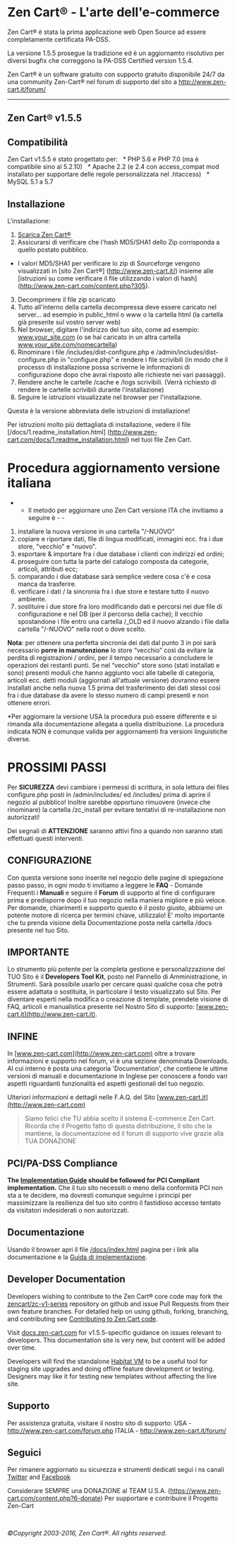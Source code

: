 Zen Cart&reg; - L'arte dell'e-commerce
===============

Zen Cart&reg; è stata la prima applicazione web Open Source ad essere completamente certificata PA-DSS.

La versione 1.5.5 prosegue la tradizione ed è un aggiornamto risolutivo per diversi bugfix che correggono la PA-DSS Certified version 1.5.4. 

Zen Cart&reg; è un software gratuito con supporto gratuito disponibile 24/7 da una community Zen-Cart® nel forum di supporto del sito a <http://www.zen-cart.it/forum/>

--------------------


Zen Cart&reg; v1.5.5
--------------------

Compatibilità
-------------
Zen Cart v1.5.5 è stato progettato per:
  * PHP 5.6 e PHP 7.0 (ma è compatibile sino al 5.2.10)
  * Apache 2.2 (e 2.4 con access_compat mod installato per supportare delle regole personalizzata nel .htaccess)
  * MySQL 5.1 a 5.7

Installazione
------------

L'installazione:

1. [Scarica Zen Cart&reg;](http://sourceforge.net/projects/zencart-italia/files)
2. Assicurarsi di verificare che l'hash MD5/SHA1 dello Zip corrisponda a quello postato pubblico.
  * I valori MD5/SHA1 per verificare lo zip di Sourceforge vengono visualizzati in [sito Zen Cart&reg;]  (http://www.zen-cart.it/) insieme alle [istruzioni su come verificare il file utilizzando i valori di hash]  (http://www.zen-cart.com/content.php?305).
3. Decomprimere il file zip scaricato
4. Tutto all'interno della cartella decompressa deve essere caricato nel server... 
   ad esempio in public_html o www o la cartella html (la cartella già presente sul vostro server web)
5. Nel browser, digitare l'indirizzo del tuo sito, come ad esempio: www.your_site.com (o se hai caricato in un altra cartella www.your_site.com/nomecartella)
6. Rinominare i file /includes/dist-configure.php e /admin/includes/dist-configure.php in "configure.php" e rendere i file scrivibili (in modo che il processo di installazione possa scriverne le informazioni di configurazione dopo che avrai risposto alle richieste nei vari passaggi).
7. Rendere anche le cartelle /cache e /logs scrivibili. (Verrà richiesto di rendere le cartelle scrivibili durante l'installazione) 
8. Seguire le istruzioni visualizzate nel browser per l'installazione. 

Questa è la versione abbreviata delle istruzioni di installazione!

Per istruzioni molto più dettagliata di installazione, vedere il file [/docs/1.readme_installation.html]  (http://www.zen-cart.com/docs/1.readme_installation.html) nel tuoi file Zen Cart.


# Procedura aggiornamento versione italiana #

 - - Il metodo per aggiornare uno Zen Cart versione ITA che invitiamo a seguire è - -

1. installare la nuova versione in una cartella "/-NUOVO"
2. copiare e riportare dati, file di lingua modificati, immagini ecc. fra i due store, "vecchio" e "nuovo".
3. esportare & importare fra i due database i clienti con indirizzi ed ordini;
4. proseguire con tutta la parte del catalogo composta da categorie, articoli, attributi ecc;
5. comparando i due database sarà semplice vedere cosa c'è e cosa manca da trasferire.
6. verificare i dati / la sincronia fra i due store e testare tutto il nuovo ambiente.
7. sostituire i due store fra loro modificando dati e percorsi nei due file di configurazione e nel DB
(per il percorso della cache); Il vecchio spostandone i file entro una cartella /_OLD ed il nuovo
alzando i file dalla cartella "/-NUOVO" nella root o dove scelto.

**Nota**: per ottenere una perfetta sincronia dei dati dal punto 3 in poi sarà necessario **porre in manutenzione** lo store “vecchio” così da evitare la perdita di registrazioni / ordini, per il tempo necessario a concludere le operazioni dei restanti punti.
Se nel “vecchio” store sono (stati installati e sono) presenti moduli che hanno aggiunto voci alle tabelle di categoria, articoli ecc. detti moduli (aggiornati all'attuale versione) dovranno essere installati anche nella nuova 1.5 prima del trasferimento dei dati stessi così fra i due database da avere lo stesso numero di campi presenti e non ottenere errori.

*Per aggiornare la versione USA la procedura può essere differente e si rimanda alla documentazione allegata a quella distribuzione. La procedura indicata NON è comunque valida per aggiornamenti fra versioni linguistiche diverse.

# PROSSIMI PASSI #
Per **SICUREZZA** devi cambiare i permessi di scrittura, in sola lettura dei files configure.php posti in /admin/includes/ ed /includes/ prima di aprire il negozio al pubblico! Inoltre sarebbe opportuno rimuovere (invece che rinominare) la cartella /zc_install per evitare tentativi di re-installazione non autorizzati!

Dei segnali di **ATTENZIONE** saranno attivi fino a quando non saranno stati effettuati questi interventi.

## CONFIGURAZIONE ##
Con questa versione sono inserite nel negozio delle pagine di spiegazione passo passo, in ogni modo ti
invitiamo a leggere le **FAQ** - Domande Frequenti i **Manuali** e seguire il **Forum** di supporto al fine di configurare prima e predisporre dopo il tuo negozio nella maniera migliore e più veloce. Per domande, chiarimenti e supporto questo è il posto giusto, abbiamo un potente motore di ricerca per termini chiave, utilizzalo! E' molto importante che tu prenda visione della Documentazione posta nella cartella /docs presente nel tuo Sito.

## IMPORTANTE ##
Lo strumento più potente per la completa gestione e personalizzazione del TUO Sito è il **Developers Tool Kit**, posto nel Pannello di Amministrazione, in Strumenti. Sarà possibile usarlo per cercare quasi qualche cosa che potrà essere adattata o sostituita, in particolare il testo visualizzato sul Sito.
Per diventare esperti nella modifica o creazione di template, prendete visione di FAQ, articoli e manualistica presente nel Nostro Sito di supporto: [www.zen-cart.it](http://www.zen-cart.it).

## INFINE ##
In [www.zen-cart.com](http://www.zen-cart.com) oltre a trovare informazioni e supporto nel forum, vi è una sezione denominata Downloads. Al cui interno è posta una categoria 'Documentation', che contiene le ultime versioni di manuali e documentazione in Inglese per conoscere a fondo vari aspetti riguardanti funzionalità ed aspetti gestionali del tuo negozio.

Ulteriori informazioni e dettagli nelle F.A.Q. del Sito [www.zen-cart.it](http://www.zen-cart.com)

> Siamo felici che TU abbia scelto il sistema E-commerce Zen Cart. Ricorda che il Progetto fatto di questa distribuzione, il sito che la mantiene, la documentazione ed il forum di supporto vive grazie alla TUA DONAZIONE


PCI/PA-DSS Compliance
---------------------
__The [Implementation Guide](http://www.zen-cart.com/docs/implementation-guide-v155.pdf) should be followed for PCI Compliant implementation.__ Che il tuo sito necessiti o meno della conformità PCI non sta a te decidere, ma dovresti comunque seguirne i principi per massimizzare la resilienza del tuo sito contro il fastidioso accesso tentato da visitatori indesiderati o non autorizzati.

Documentazione
-------------
Usando il browser apri il file [/docs/index.html](http://www.zen-cart.com/docs/index.html) pagina per i link alla documentazione e la [Guida di implementazione](http://www.zen-cart.com/docs/implementation-guide-v155.pdf).

Developer Documentation
-----------------------
Developers wishing to contribute to the Zen Cart&reg; core code may fork the [zencart/zc-v1-series](https://github.com/zencart/zc-v1-series) repository on github and issue Pull Requests from their own feature branches. For detailed help on using github, forking, branching, and contributing see [Contributing to Zen Cart code](http://docs.zen-cart.com/Contributing/).

Visit [docs.zen-cart.com](http://docs.zen-cart.com/Developer_Documentation/v1.5.5/) for v1.5.5-specific guidance on issues relevant to developers. This documentation site is very new, but content will be added over time.

Developers will find the standalone [Habitat VM](http://docs.zen-cart.com/Habitat/main) to be a useful tool for staging site upgrades and doing offline feature development or testing. Designers may like it for testing new templates without affecting the live site.

Supporto
-------
Per assistenza gratuita, visitare il nostro sito di supporto: 
USA - http://www.zen-cart.com/forum.php
ITALIA - http://www.zen-cart.it/forum/

Seguici
---------
Per rimanere aggiornato su sicurezza e strumenti dedicati segui i ns canali [Twitter](http://twitter.com/zencartitalia) and [Facebook](http://facebook.com/zencartitalia)

Considerare SEMPRE una DONAZIONE al TEAM U.S.A.
(https://www.zen-cart.com/content.php?6-donate)
Per supportare e contribuire il Progetto Zen-Cart

&nbsp;  

*&copy;Copyright 2003-2016, Zen Cart&reg;. All rights reserved.*

